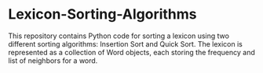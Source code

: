 # Lexicon-Sorting-Algorithms
This repository contains Python code for sorting a lexicon using two different sorting algorithms: Insertion Sort and Quick Sort. The lexicon is represented as a collection of Word objects, each storing the frequency and list of neighbors for a word.
